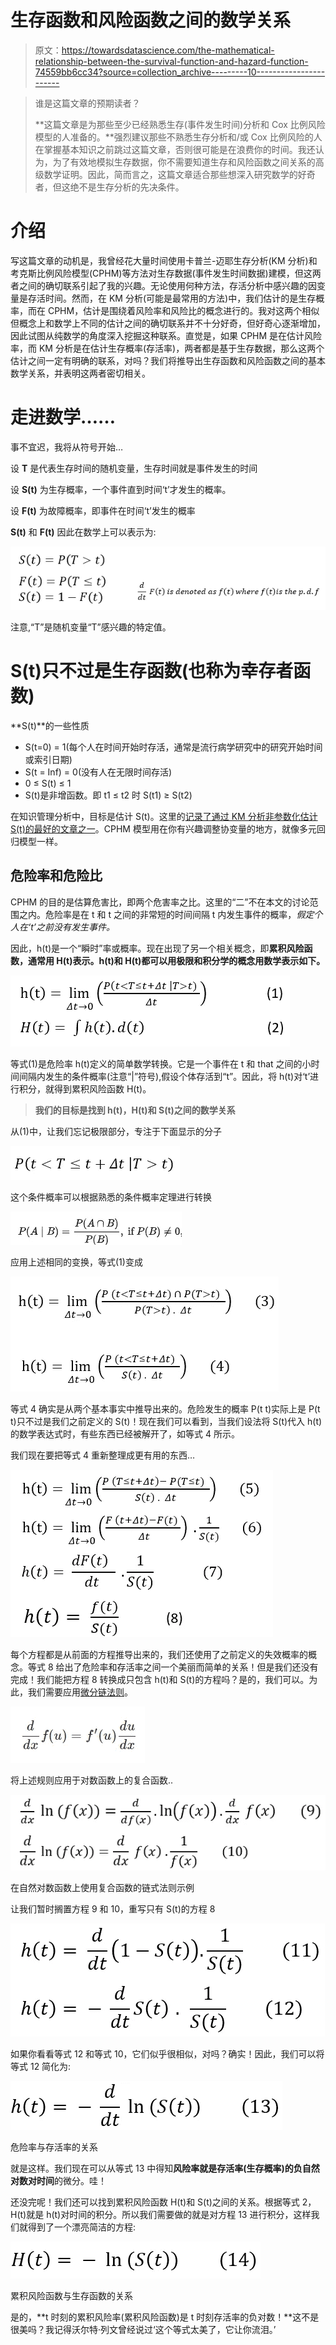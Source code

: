 # 生存函数和风险函数之间的数学关系

> 原文：<https://towardsdatascience.com/the-mathematical-relationship-between-the-survival-function-and-hazard-function-74559bb6cc34?source=collection_archive---------10----------------------->

> 谁是这篇文章的预期读者？
> 
> **这篇文章是为那些至少已经熟悉生存(事件发生时间)分析和 Cox 比例风险模型的人准备的。**强烈建议那些不熟悉生存分析和/或 Cox 比例风险的人在掌握基本知识之前跳过这篇文章，否则很可能是在浪费你的时间。我还认为，为了有效地模拟生存数据，你不需要知道生存和风险函数之间关系的高级数学证明。因此，简而言之，这篇文章适合那些想深入研究数学的好奇者，但这绝不是生存分析的先决条件。

# 介绍

写这篇文章的动机是，我曾经花大量时间使用卡普兰-迈耶生存分析(KM 分析)和考克斯比例风险模型(CPHM)等方法对生存数据(事件发生时间数据)建模，但这两者之间的确切联系引起了我的兴趣。无论使用何种方法，存活分析中感兴趣的因变量是存活时间。然而，在 KM 分析(可能是最常用的方法)中，我们估计的是生存概率，而在 CPHM，估计是围绕着风险率和风险比的概念进行的。我对这两个相似但概念上和数学上不同的估计之间的确切联系并不十分好奇，但好奇心逐渐增加，因此试图从纯数学的角度深入挖掘这种联系。直觉是，如果 CPHM 是在估计风险率，而 KM 分析是在估计生存概率(存活率)，两者都是基于生存数据，那么这两个估计之间一定有明确的联系，对吗？我们将推导出生存函数和风险函数之间的基本数学关系，并表明这两者密切相关。

# **走进数学……**

事不宜迟，我将从符号开始…

设 **T** 是代表生存时间的随机变量，生存时间就是事件发生的时间

设 **S(t)** 为生存概率，一个事件直到时间‘t’才发生的概率。

设 **F(t)** 为故障概率，即事件在时间‘t’发生的概率

**S(t)** 和 **F(t)** 因此在数学上可以表示为:

![](img/33d7635f3f91908124281f5e1dd954fe.png)

注意,“T”是随机变量“T”感兴趣的特定值。

# S(t)只不过是生存函数(也称为幸存者函数)

**S(t)**的一些性质

*   S(t=0) = 1(每个人在时间开始时存活，通常是流行病学研究中的研究开始时间或索引日期)
*   S(t = Inf) = 0(没有人在无限时间存活)
*   0 ≤ S(t) ≤ 1
*   S(t)是非增函数。即 t1 ≤ t2 时 S(t1) ≥ S(t2)

在知识管理分析中，目标是估计 S(t)。这里的[记录了通过 KM 分析非参数化估计 S(t)的最好的文章之一](https://sphweb.bumc.bu.edu/otlt/MPH-Modules/BS/BS704_Survival/BS704_Survival_print.html)。CPHM 模型用在你有兴趣调整协变量的地方，就像多元回归模型一样。

## **危险率和危险比**

CPHM 的目的是估算危害比，即两个危害率之比。这里的“二”不在本文的讨论范围之内。危险率是在 t 和 t 之间的非常短的时间间隔 t 内发生事件的概率，*假定个人在‘t’之前没有发生事件。*

因此，h(t)是一个“瞬时”率或概率。现在出现了另一个相关概念，即**累积风险函数，通常用 H(t)表示。h(t)和 H(t)都可以用极限和积分学的概念用数学表示如下。**

![](img/f4b00346b28bec67e42a8573f607c82f.png)

等式(1)是危险率 h(t)定义的简单数学转换。它是一个事件在 t 和 that 之间的小时间间隔内发生的条件概率(注意“|”符号),假设个体存活到“t”。因此，将 h(t)对‘t’进行积分，就得到累积风险函数 H(t)。

> **我们的目标是找到 h(t)，H(t)和 S(t)之间的数学关系**

从(1)中，让我们忘记极限部分，专注于下面显示的分子

![](img/675910333b695acab5eb339d9da4bf0f.png)

这个条件概率可以根据熟悉的条件概率定理进行转换

![](img/65df51cead6061b0d783106cf47f81a8.png)

应用上述相同的变换，等式(1)变成

![](img/5eaab18645379d152e57f3c0efc2e8b3.png)

等式 4 确实是从两个基本事实中推导出来的。危险发生的概率 P(t <t and="" p="">t)实际上是 P(t <t also="" p="">t)只不过是我们之前定义的 S(t)！现在我们可以看到，当我们设法将 S(t)代入 h(t)的数学表达式时，有些东西已经被解开了，如等式 4 所示。</t></t>

我们现在要把等式 4 重新整理成更有用的东西…

![](img/17b8e0e5e7132056c928933ff3cabc71.png)

每个方程都是从前面的方程推导出来的，我们还使用了之前定义的失效概率的概念。等式 8 给出了危险率和存活率之间一个美丽而简单的关系！但是我们还没有完成！我们能把方程 8 转换成只包含 h(t)和 S(t)的方程吗？是的，我们可以。为此，我们需要应用[微分链法则](https://www.toppr.com/guides/maths/continuity-and-differentiability/derivatives-of-composite-functions/)。

![](img/e0e7baf57d04599fb992a8fc94205b45.png)

将上述规则应用于对数函数上的复合函数..

![](img/6020561ba637a77199abec77af4bffc2.png)

在自然对数函数上使用复合函数的链式法则示例

让我们暂时搁置方程 9 和 10，重写只有 S(t)的方程 8

![](img/b68597a2202c30df4566aadc61945a40.png)

如果你看看等式 12 和等式 10，它们似乎很相似，对吗？确实！因此，我们可以将等式 12 简化为:

![](img/39df3bc9cc3e4e2efdd0a79b20911ae9.png)

危险率与存活率的关系

就是这样。我们现在可以从等式 13 中得知**风险率就是存活率(生存概率)的负自然对数对时间**的微分。哇！

还没完呢！我们还可以找到累积风险函数 H(t)和 S(t)之间的关系。根据等式 2，H(t)就是 h(t)对时间的积分。所以我们需要做的就是对方程 13 进行积分，这样我们就得到了一个漂亮简洁的方程:

![](img/25a451c93ff8e9145c68f415514cde81.png)

累积风险函数与生存函数的关系

是的，**t 时刻的累积风险率(累积风险函数)是 t 时刻存活率的负对数！**这不是很美吗？我记得沃尔特·列文曾经说过‘这个等式太美了，它让你流泪。’